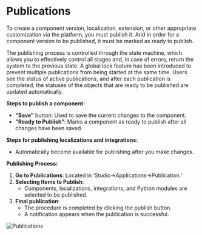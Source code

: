 # Publications

To create a component version, localization, extension, or other appropriate customization via the platform, you must publish it. And in order for a component version to be published, it must be marked as ready to publish. 

The publishing process is controlled through the state machine, which allows you to effectively control all stages and, in case of errors, return the system to the previous state. A global lock feature has been introduced to prevent multiple publications from being started at the same time. Users see the status of active publications, and after each publication is completed, the statuses of the objects that are ready to be published are updated automatically.

**Steps to publish a component:**

- **“Save”** button: Used to save the current changes to the component.
- **“Ready to Publish”**: Marks a component as ready to publish after all changes have been saved.

**Steps for publishing localizations and integrations:**
- Automatically become available for publishing after you make changes.

**Publishing Process:**
1. **Go to Publications**: Located in ‘Studio→Applications→Publication.’
2. **Selecting Items to Publish**: 
   - Components, localizations, integrations, and Python modules are selected to be published.
3. **Final publication**: 
   - The procedure is completed by clicking the publish button.
   - A notification appears when the publication is successful.

![Publications](../assets/images/app-development/publication-example.png)
